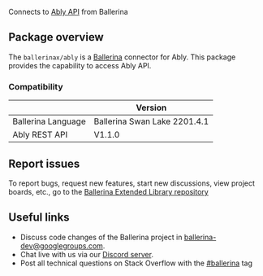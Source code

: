 Connects to [Ably API](https://ably.com/documentation/rest-api) from Ballerina

## Package overview
The `ballerinax/ably` is a [Ballerina](https://ballerina.io/) connector for Ably.
This package provides the capability to access Ably API.

### Compatibility
|                               | Version                        |
|-------------------------------|--------------------------------|
| Ballerina Language            | Ballerina Swan Lake 2201.4.1     |
| Ably REST API                 | V1.1.0                         | 

## Report issues
To report bugs, request new features, start new discussions, view project boards, etc., go to the [Ballerina Extended Library repository](https://github.com/ballerina-platform/ballerina-extended-library)

## Useful links
- Discuss code changes of the Ballerina project in [ballerina-dev@googlegroups.com](mailto:ballerina-dev@googlegroups.com).
- Chat live with us via our [Discord server](https://discord.gg/ballerinalang).
- Post all technical questions on Stack Overflow with the [#ballerina](https://stackoverflow.com/questions/tagged/ballerina) tag
